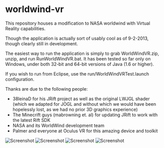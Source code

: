 worldwind-vr
============

This repository houses a modification to NASA worldwind with Virtual Reality capabilities.

Though the application is actually sort of usably cool as of 9-2-2013, though clearly still in development.

The easiest way to run the application is simply to grab WorldWindVR.zip, unzip, and run RunWorldWindVR.bat.  It 
has been tested so far only on Windows, under both 32-bit and 64-bit versions of Java (1.6 or higher).

If you wish to run from Eclipse, use the run/WorldWindVRTest.launch configuration.

Thanks are due to the following people:

 - 38leinaD for his JRift project as well as the original LWJGL shader (which we adapted for JOGL
   and without which we would have been hopelessly lost, as we had no prior 3D graphics experience)
 - The Minecrift guys (mabrowning et. al) for updating JRift to work with the latest Rift SDK
 - NASA and its WorldWind development team
 - Palmer and everyone at Oculus VR for this amazing device and toolkit

![Screenshot](https://raw.github.com/danielr2e/worldwind-vr/master/screenshots/WorldWindVR1_GrandCanyon.jpg)
![Screenshot](https://raw.github.com/danielr2e/worldwind-vr/master/screenshots/WorldWindVR2_HalfDome.jpg)
![Screenshot](https://raw.github.com/danielr2e/worldwind-vr/master/screenshots/WorldWindVR3_Cascades.jpg)
![Screenshot](https://raw.github.com/danielr2e/worldwind-vr/master/screenshots/WorldWindVR4_Globe.jpg)
